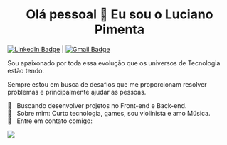 <h1 align="center">Olá pessoal 👋 Eu sou o Luciano Pimenta</h1>

[![LinkedIn Badge](https://img.shields.io/badge/-LinkedIn-363636?style=flat-square&logo=Linkedin&logoColor=00BFFF&link=https://www.linkedin.com/)](https://img.shields.io/badge/-LinkedIn-363636?style=flat-square&logo=Linkedin&logoColor=00BFFF&link=https://www.linkedin.com/)
|
[![Gmail Badge](https://img.shields.io/badge/-Email-363636?style=flat-square&logo=Gmail&logoColor=FF6347&link=mailto:l.a.p.pimenta.j@gmail.com)](mailto:l.a.p.pimenta.j@gmail.com)

Sou apaixonado por toda essa evolução que os universos de Tecnologia estão tendo.

Sempre estou em busca de desafios que me proporcionam resolver problemas e principalmente ajudar as pessoas. 

 :purple_heart: &nbsp; Buscando desenvolver projetos no Front-end e Back-end.
 <br/> 💬  &nbsp; Sobre mim: Curto tecnologia, games, sou violinista e amo Música.
 <br/> :email: &nbsp; Entre em contato comigo: 

<img src="https://ik.imagekit.io/PimentaJR/Violin_Xr7GIpMgm.gif">